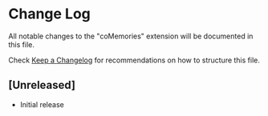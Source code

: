 # Change Log

All notable changes to the "coMemories" extension will be documented in this file.

Check [Keep a Changelog](http://keepachangelog.com/) for recommendations on how to structure this file.

## [Unreleased]

- Initial release